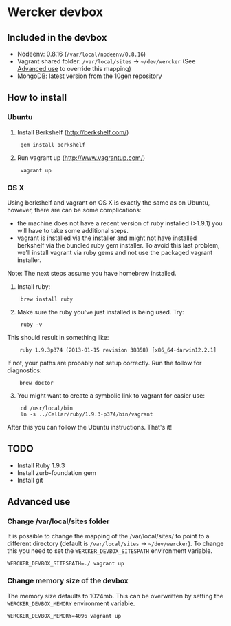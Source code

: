 # Wercker devbox

## Included in the devbox ##

- Nodeenv: 0.8.16 (`/var/local/nodeenv/0.8.16`)
- Vagrant shared folder: `/var/local/sites` -> `~/dev/wercker` (See [Advanced use](#change-varlocalsites-folder) to override this mapping)
- MongoDB: latest version from the 10gen repository

## How to install ##

### Ubuntu ###

1. Install Berkshelf (http://berkshelf.com/)

        gem install berkshelf
2. Run vagrant up (http://www.vagrantup.com/)

        vagrant up


### OS X ###
Using berkshelf and vagrant on OS X is exactly the same as on Ubuntu, however, there are can be some complications:
* the machine does not have a recent version of ruby installed (>1.9.1) you will have to take some additional steps.
* vagrant is installed via the installer and might not have installed berkshelf via the bundled ruby gem installer. To avoid this last problem, we'll install vagrant via ruby gems and not use the packaged vagrant installer.

Note: The next steps assume you have homebrew installed.


1. Install ruby:

        brew install ruby


2. Make sure the ruby you've just installed is being used. Try:

        ruby -v

  This should result in something like:

        ruby 1.9.3p374 (2013-01-15 revision 38858) [x86_64-darwin12.2.1]

  If not, your paths are probably not setup correctly. Run the follow for diagnostics:

        brew doctor

3. You might want to create a symbolic link to vagrant for easier use:

        cd /usr/local/bin
        ln -s ../Cellar/ruby/1.9.3-p374/bin/vagrant

After this you can follow the Ubuntu instructions. That's it!

## TODO ##

- Install Ruby 1.9.3
- Install zurb-foundation gem
- Install git

## Advanced use ##

### Change /var/local/sites folder ###

It is possible to change the mapping of the /var/local/sites/ to point to a different directory (default is `/var/local/sites` -> `~/dev/wercker`). To change this you need to set the `WERCKER_DEVBOX_SITESPATH` environment variable.

    WERCKER_DEVBOX_SITESPATH=./ vagrant up

### Change memory size of the devbox ###

The memory size defaults to 1024mb. This can be overwritten by setting the `WERCKER_DEVBOX_MEMORY` environment variable.

    WERCKER_DEVBOX_MEMORY=4096 vagrant up
